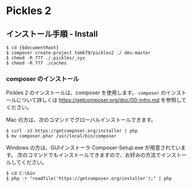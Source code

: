 Pickles 2
=========

## インストール手順 - Install

```
$ cd {$documentRoot}
$ composer create-project tomk79/pickles2 ./ dev-master
$ chmod -R 777 ./.pickles/_sys
$ chmod -R 777 ./caches
```

### composer のインストール

Pickles 2 のインストールは、composer を使用します。
`composer` のインストールについて詳しくは https://getcomposer.org/doc/00-intro.md を参照してください。

Mac の方は、次のコマンドでグローバルインストールできます。

```
$ curl -sS https://getcomposer.org/installer | php
$ mv composer.phar /usr/local/bin/composer
```

Windows の方は、GUIインストーラ Composer-Setup.exe が用意されています。
次のコマンドでもインストールできますので、お好みの方法でインストールしてください。

```
$ cd C:\bin
$ php -r "readfile('https://getcomposer.org/installer');" | php
```

